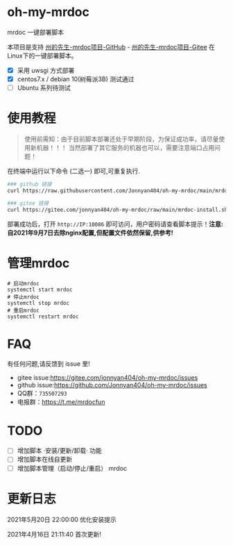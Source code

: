# oh-my-mrdoc

mrdoc 一键部署脚本

本项目是支持 [州的先生-mrdoc项目-GitHub](https://github.com/zmister2016/MrDoc) - [州的先生-mrdoc项目-Gitee](https://gitee.com/zmister/MrDoc) 在Linux下的一键部署脚本。

- [x] 采用 uwsgi 方式部署
- [x]  centos7.x / debian 10(树莓派3B) 测试通过
- [ ] Ubuntu 系列待测试

# 使用教程

> 使用前需知：由于目前脚本部署还处于早期阶段，为保证成功率，请尽量使用新机器！！！
> 当然部署了其它服务的机器也可以，需要注意端口占用问题！

在终端中运行以下命令 (二选一) 即可,可重复执行.


```bash
### github 链接
curl https://raw.githubusercontent.com/Jonnyan404/oh-my-mrdoc/main/mrdoc-install.sh | bash

### gitee 链接
curl https://gitee.com/jonnyan404/oh-my-mrdoc/raw/main/mrdoc-install.sh | bash
```

部署成功后，打开 `http://IP:10086` 即可访问，用户密码请查看脚本提示！**注意:自2021年9月7日去除nginx配置,但配置文件依然保留,供参考!**

# 管理mrdoc

```
# 启动mrdoc
systemctl start mrdoc
# 停止mrdoc
systemctl stop mrdoc
# 重启mrdoc
systemctl restart mrdoc
```

# FAQ

有任何问题,请反馈到 issue 里!

- gitee issue:<https://gitee.com/jonnyan404/oh-my-mrdoc/issues>
- github issue:<https://github.com/Jonnyan404/oh-my-mrdoc/issues>
- QQ群：`735507293`
- 电报群：<https://t.me/mrdocfun>

# TODO

- [ ] 增加脚本 ·安装/更新/卸载· 功能
- [ ] 增加脚本在线自更新
- [ ] 增加脚本管理（启动/停止/重启） mrdoc

# 更新日志

2021年5月20日 22:00:00 优化安装提示

2021年4月16日 21:11:40 首次更新!

